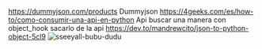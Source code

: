 https://dummyjson.com/products Dummyjson 
https://4geeks.com/es/how-to/como-consumir-una-api-en-python Api
buscar una manera con object_hook sacarlo de la api
https://dev.to/mandrewcito/json-to-python-object-5cl9 
![sseeyall-bubu-dudu](https://github.com/user-attachments/assets/6aa60fda-f698-4677-9b48-6f8d2cccb062)
